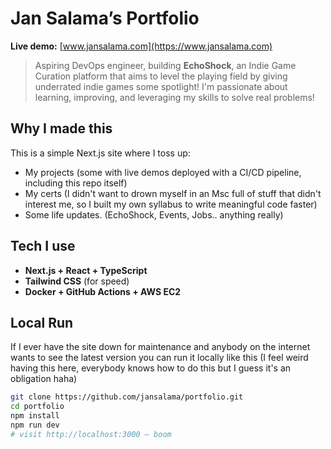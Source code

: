 # Jan Salama’s Portfolio 

**Live demo:** [www.jansalama.com](https://www.jansalama.com)

> Aspiring DevOps engineer, building **EchoShock**, an Indie Game Curation platform that aims to level the playing field by giving underrated indie games some spotlight! 
> I'm passionate about learning, improving, and leveraging my skills to solve real problems!

## Why I made this
This is a simple Next.js site where I toss up:
- My projects (some with live demos deployed with a CI/CD pipeline, including this repo itself)
- My certs (I didn't want to drown myself in an Msc full of stuff that didn't interest me, so I built my own syllabus to write meaningful code faster)
- Some life updates. (EchoShock, Events, Jobs.. anything really)

## Tech I use
- **Next.js + React + TypeScript**  
- **Tailwind CSS** (for speed)   
- **Docker + GitHub Actions + AWS EC2** 

## Local Run

If I ever have the site down for maintenance and anybody on the internet wants to see the latest version you can run it locally like this (I feel weird having this here, everybody knows how to do this but I guess it's an obligation haha)

```bash
git clone https://github.com/jansalama/portfolio.git
cd portfolio
npm install
npm run dev
# visit http://localhost:3000 — boom

